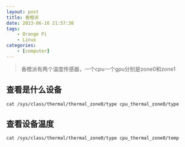 ```yaml
---
layout: post
title: 香橙派
date: 2023-06-16 21:57:38
tags: 
    - Orange Pi
    - Linux
categories:
    - [computer]
---
```


> 香橙派有两个温度传感器，一个cpu一个gpu分别是zone0和zone1

## 查看是什么设备

```shell
cat /sys/class/thermal/thermal_zone0/type cpu_thermal_zone0/type
```

## 查看设备温度

```shell
cat /sys/class/thermal/thermal_zone0/type cpu_thermal_zone0/temp
```
